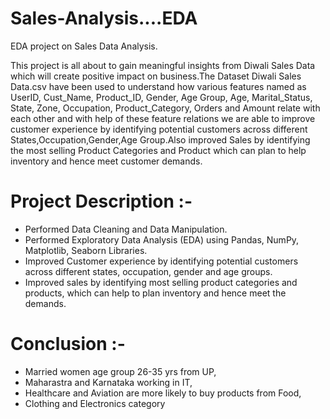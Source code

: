 # Sales-Analysis....EDA
EDA project on Sales Data Analysis.

This project is all about to gain meaningful insights from Diwali Sales Data which will create positive impact on business.The Dataset Diwali Sales Data.csv have been used to understand how various features named as UserID, Cust_Name, Product_ID, Gender, Age Group, Age, Marital_Status, State, Zone, Occupation, Product_Category, Orders and Amount relate with each other and with help of these feature relations we are able to improve customer experience by identifying potential customers across different States,Occupation,Gender,Age Group.Also improved Sales by identifying the most selling Product Categories and Product which can plan to help inventory and hence meet customer demands.

# Project Description :-

* Performed Data Cleaning and Data Manipulation.
* Performed Exploratory Data Analysis (EDA) using Pandas, NumPy, Matplotlib, Seaborn Libraries.
* Improved Customer experience by identifying potential customers across different states, occupation, gender and age groups.
* Improved sales by identifying most selling product categories and products, which can help to plan inventory and hence meet the demands.

# Conclusion :-

* Married women age group 26-35 yrs from UP,
* Maharastra and Karnataka working in IT,
* Healthcare and Aviation are more likely to buy products from Food,
* Clothing and Electronics category

